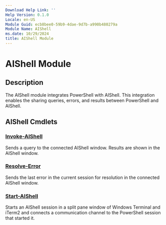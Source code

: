 ```yaml
---
Download Help Link: ''
Help Version: 0.1.0
Locale: en-US
Module Guid: ecb8bee0-59b9-4dae-9d7b-a990b480279a
Module Name: AIShell
ms.date: 10/29/2024
title: AIShell Module
---
```


# AIShell Module

## Description

The AIShell module integrates PowerShell with AIShell. This integration enables the sharing queries,
errors, and results between PowerShell and AIShell.

## AIShell Cmdlets

### [Invoke-AIShell](Invoke-AIShell.md)

Sends a query to the connected AIShell window. Results are shown in the AIShell window.

### [Resolve-Error](Resolve-Error.md)

Sends the last error in the current session  for resolution in the connected AIShell window.

### [Start-AIShell](Start-AIShell.md)

Starts an AIShell session in a split pane window of Windows Terminal and iTerm2 and connects a
communication channel to the PowerShell session that started it.

